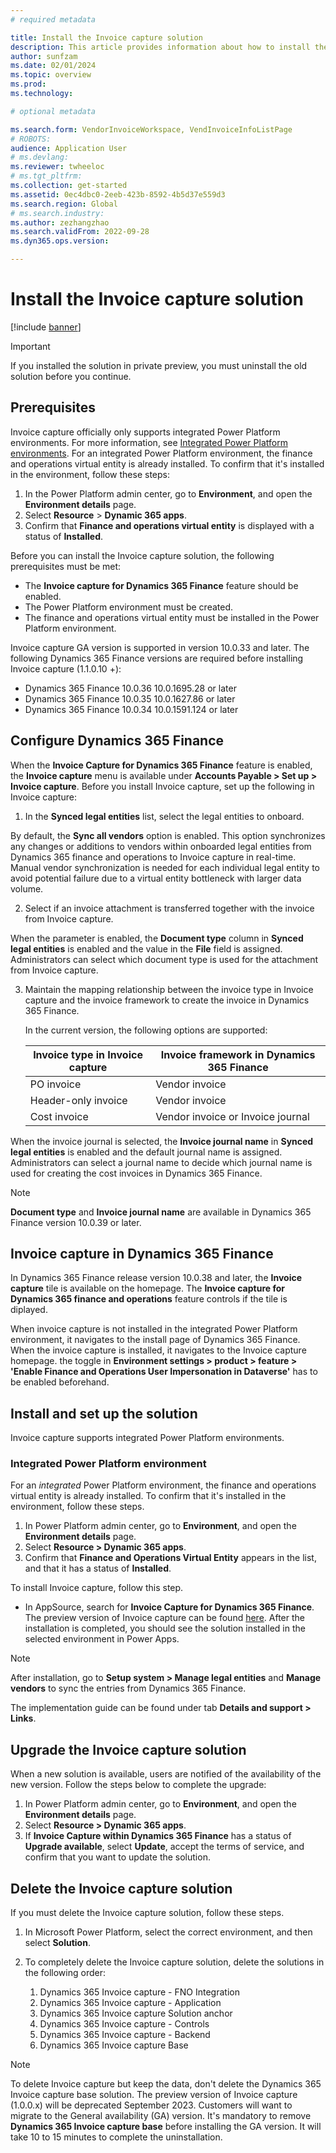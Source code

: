 ```yaml
---
# required metadata

title: Install the Invoice capture solution
description: This article provides information about how to install the Invoice capture solution and integrate it with Microsoft Dynamics 365 Finance.
author: sunfzam
ms.date: 02/01/2024
ms.topic: overview
ms.prod: 
ms.technology: 

# optional metadata

ms.search.form: VendorInvoiceWorkspace, VendInvoiceInfoListPage
# ROBOTS: 
audience: Application User
# ms.devlang: 
ms.reviewer: twheeloc
# ms.tgt_pltfrm: 
ms.collection: get-started
ms.assetid: 0ec4dbc0-2eeb-423b-8592-4b5d37e559d3
ms.search.region: Global
# ms.search.industry: 
ms.author: zezhangzhao
ms.search.validFrom: 2022-09-28
ms.dyn365.ops.version: 

---
```


# Install the Invoice capture solution

[!include [banner](../includes/banner.md)]

> [!IMPORTANT]
> If you installed the solution in private preview, you must uninstall the old solution before you continue.

## Prerequisites

Invoice capture officially only supports integrated Power Platform environments. For more information, see [Integrated Power Platform environments](../../fin-ops-core/dev-itpro/power-platform/enable-power-platform-integration.md). 
For an integrated Power Platform environment, the finance and operations virtual entity is already installed. To confirm that it's installed in the environment, follow these steps:
1.	In the Power Platform admin center, go to **Environment**, and open the **Environment details** page.
2.	Select **Resource** > **Dynamic 365 apps**.
3.	Confirm that **Finance and operations virtual entity** is displayed with a status of **Installed**.

Before you can install the Invoice capture solution, the following prerequisites must be met:

- The **Invoice capture for Dynamics 365 Finance** feature should be enabled.
- The Power Platform environment must be created.
- The finance and operations virtual entity must be installed in the Power Platform environment.

Invoice capture GA version is supported in version 10.0.33 and later. The following Dynamics 365 Finance versions are required before installing Invoice capture (1.1.0.10 +):
- Dynamics 365 Finance 10.0.36 10.0.1695.28 or later
- Dynamics 365 Finance 10.0.35 10.0.1627.86 or later
- Dynamics 365 Finance 10.0.34 10.0.1591.124 or later

## Configure Dynamics 365 Finance
When the **Invoice Capture for Dynamics 365 Finance** feature is enabled, the **Invoice capture** menu is available under **Accounts Payable \> Set up \> Invoice capture**. 
Before you install Invoice capture, set up the following in Invoice capture:

1. In the **Synced legal entities** list, select the legal entities to onboard.

By default, the **Sync all vendors** option is enabled. This option synchronizes any changes or additions to vendors within onboarded legal entities from Dynamics 365 finance and operations to Invoice capture in real-time. Manual vendor synchronization is needed for each individual legal entity to avoid potential failure due to a virtual entity bottleneck with larger data volume.
   
2. Select if an invoice attachment is transferred together with the invoice from Invoice capture.

When the parameter is enabled, the **Document type** column in **Synced legal entities** is enabled and the value in the **File** field is assigned. Administrators can select which document type is used for the attachment from Invoice capture. 
   
3. Maintain the mapping relationship between the invoice type in Invoice capture and the invoice framework to create the invoice in Dynamics 365 Finance.

    In the current version, the following options are supported: 

    | Invoice type in Invoice capture | Invoice framework in Dynamics 365 Finance |
    |------|---------|
    | PO invoice | Vendor invoice |
    | Header-only invoice | Vendor invoice |
    | Cost invoice | Vendor invoice or Invoice journal |

When the invoice journal is selected, the **Invoice journal name** in **Synced legal entities**  is enabled and the default journal name is assigned. Administrators can select a journal name to decide which journal name is used for creating the cost invoices in Dynamics 365 Finance.
   
> [!NOTE]
> **Document type** and **Invoice journal name** are available in Dynamics 365 Finance version 10.0.39 or later.


## Invoice capture in Dynamics 365 Finance
In Dynamics 365 Finance release version 10.0.38 and later, the **Invoice capture** tile is available on the homepage. The **Invoice capture for Dynamics 365 finance and operations** feature controls if the tile is diplayed.  

When invoice capture is not installed in the integrated Power Platform environment, it navigates to the install page of Dynamics 365 Finance. 
When the invoice capture is installed, it navigates to the Invoice capture homepage. the toggle in **Environment settings \> product \> feature \> 'Enable Finance and Operations User Impersonation in Dataverse'** has to be enabled beforehand.


   
## Install and set up the solution

Invoice capture supports integrated Power Platform environments.

### Integrated Power Platform environment

For an *integrated* Power Platform environment, the finance and operations virtual entity is already installed. To confirm that it's installed in the environment, follow these steps.

1. In Power Platform admin center, go to **Environment**, and open the **Environment details** page.
2. Select **Resource \> Dynamic 365 apps**.
3. Confirm that **Finance and Operations Virtual Entity** appears in the list, and that it has a status of **Installed**.

To install Invoice capture, follow this step.

- In AppSource, search for **Invoice Capture for Dynamics 365 Finance**. The preview version of Invoice capture can be found [here](https://appsource.microsoft.com/en-us/product/dynamics-365/mscrm.dynamics365-fno-invoice-capture-preview?flightCodes=15e3cf87e5e04ac5872c702deb9f7ae7). After the installation is completed, you should see the solution installed in the selected environment in Power Apps.

> [!NOTE]
> After installation, go to **Setup system \> Manage legal entities** and **Manage vendors** to sync the entries from Dynamics 365 Finance.
> 
> The implementation guide can be found under tab **Details and support > Links**. 

## Upgrade the Invoice capture solution
When a new solution is available, users are notified of the availability of the new version. Follow the steps below to complete the upgrade:

1. In Power Platform admin center, go to **Environment**, and open the **Environment details** page.
2. Select **Resource \> Dynamic 365 apps**.
3. If **Invoice Capture within Dynamics 365 Finance** has a status of **Upgrade available**, select **Update**, accept the terms of service, and confirm that you want to update the solution.

## Delete the Invoice capture solution

If you must delete the Invoice capture solution, follow these steps.

1. In Microsoft Power Platform, select the correct environment, and then select **Solution**.
2. To completely delete the Invoice capture solution, delete the solutions in the following order:

    1. Dynamics 365 Invoice capture - FNO Integration
    2. Dynamics 365 Invoice capture - Application
    3. Dynamics 365 Invoice capture Solution anchor
    4. Dynamics 365 Invoice capture - Controls
    5. Dynamics 365 Invoice capture - Backend
    6. Dynamics 365 Invoice capture Base

> [!NOTE]
> To delete Invoice capture but keep the data, don't delete the Dynamics 365 Invoice capture base solution.
> The preview version of Invoice capture (1.0.0.x) will be deprecated September 2023. Customers will want to migrate to the General availability (GA) version. It's mandatory to remove **Dynamics 365 Invoice capture base** before installing the GA version. It will take 10 to 15 minutes to complete the uninstallation. 

